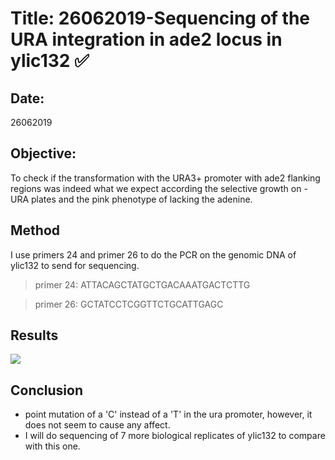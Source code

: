 
# Title: 26062019-Sequencing of the URA integration in ade2 locus in ylic132 :white_check_mark:

## Date:
26062019

## Objective:
To check if the transformation with the URA3+ promoter with ade2 flanking regions was indeed what we expect according the selective growth on -URA plates and the pink phenotype of lacking the adenine.

## Method

I use primers 24 and primer 26 to do the PCR on the genomic DNA of ylic132 to send for sequencing.

> primer 24: ATTACAGCTATGCTGACAAATGACTCTTG

> primer 26: GCTATCCTCGGTTCTGCATTGAGC


## Results
![](../Images/Chrom_XV_ade2-ura_Map_sequencing_map.png)


## Conclusion

- point mutation of a 'C' instead of a 'T' in the ura promoter, however, it does not seem to cause any affect.
- I will do sequencing of 7 more biological replicates of ylic132 to compare with this one.
